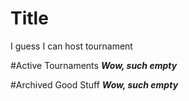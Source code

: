 Title
=====

I guess I can host tournament

#Active Tournaments
***Wow, such empty***

#Archived Good Stuff
***Wow, such empty***
